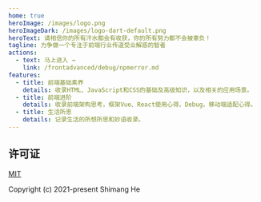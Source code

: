 ```yaml
---
home: true
heroImage: /images/logo.png
heroImageDark: /images/logo-dart-default.png
heroText: 请相信你的所有汗水都会有收获，你的所有努力都不会被辜负！
tagline: 力争做一个专注于前端行业传道受业解惑的智者
actions:
  - text: 马上进入 →
    link: /frontadvanced/debug/npmerror.md
features:
  - title: 前端基础素养
    details: 收录HTML、JavaScript和CSS的基础及高级知识，以及相关的应用场景。
  - title: 前端进阶
    details: 收录前端架构思考，框架Vue、React使用心得，Debug，移动端适配心得。
  - title: 生活所思
    details: 记录生活的所想所思和妙语收录。
---
```


## 许可证
[MIT](https://github.com/heshimang/heshimang.github.io/blob/main/LICENSE)

Copyright (c) 2021-present Shimang He
